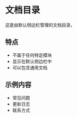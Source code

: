 # 文档目录

这是由默认侧边栏管理的文档目录。

## 特点

- 不属于任何特定模块
- 显示在默认侧边栏中
- 可以包含通用文档

## 示例内容

- 常见问题
- 更新日志
- 联系方式


